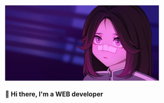 ![banner](https://github.com/harukadoo/harukadoo/blob/5e33ca9c729400929cda4571737131d0640d779a/IMG_8492.PNG)
## 💜 Hi there, I'm a WEB developer
